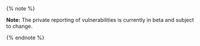 {% note %}

**Note:** The private reporting of vulnerabilities is currently in beta and subject to change. 

{% endnote %}
